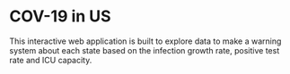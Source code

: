 # COV-19 in US
This interactive web application is built to explore data to make a warning system about each state based on the infection growth rate, positive test rate and ICU capacity.
